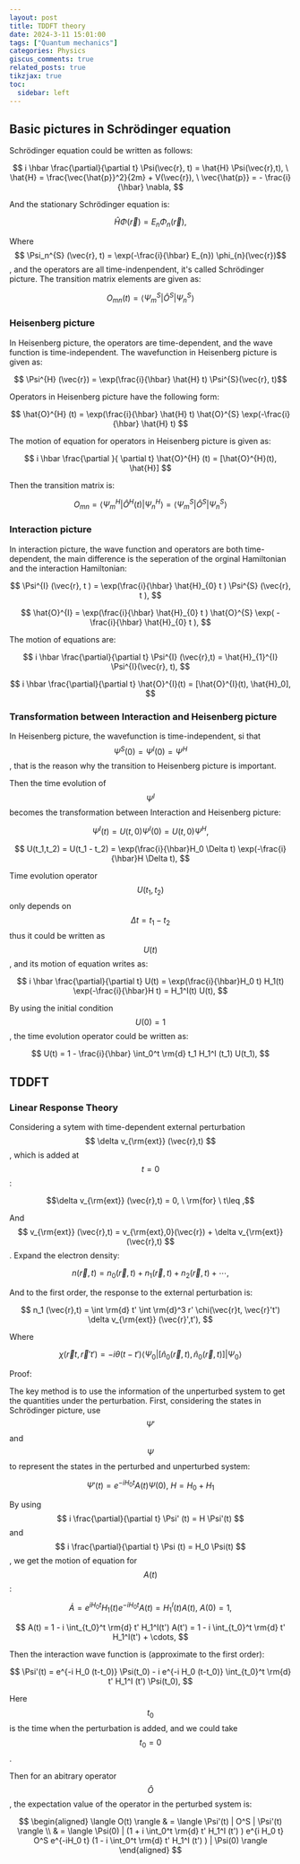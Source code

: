 ```yaml
---
layout: post
title: TDDFT theory
date: 2024-3-11 15:01:00
tags: ["Quantum mechanics"]
categories: Physics
giscus_comments: true
related_posts: true
tikzjax: true
toc:
  sidebar: left
---
```


## Basic pictures in Schrödinger equation

Schrödinger equation could be written as follows:

$$ i \hbar \frac{\partial}{\partial t} \Psi(\vec{r}, t) = \hat{H} \Psi(\vec{r},t), \ \hat{H} = \frac{\vec{\hat{p}}^2}{2m} + V(\vec{r}), \  \vec{\hat{p}} = - \frac{i}{\hbar} \nabla, $$

And the stationary Schrödinger equation is:

$$ \hat{H} \Phi(\vec{r}) = E_{n} \Phi_{n}(\vec{r}), $$

Where $$ \Psi_n^{S} (\vec{r}, t) = \exp(-\frac{i}{\hbar} E_{n}) \phi_{n}(\vec{r})$$, and the operators are all time-indenpendent, it's called Schrödinger picture. The transition matrix elements are given as:

$$ O_{mn} (t) = \langle \Psi_m^S | \hat{O}^S | \Psi_n^S \rangle $$


### Heisenberg picture

In Heisenberg picture, the operators are time-dependent, and the wave function is time-independent. The wavefunction in Heisenberg picture is given as:

$$ \Psi^{H} (\vec{r}) = \exp(\frac{i}{\hbar} \hat{H} t) \Psi^{S}(\vec{r}, t)$$

Operators in Heisenberg picture have the following form:

$$ \hat{O}^{H} (t) = \exp(\frac{i}{\hbar} \hat{H} t) \hat{O}^{S} \exp(-\frac{i}{\hbar} \hat{H} t) $$

The motion of equation for operators in Heisenberg picture is given as:

$$ i \hbar \frac{\partial }{ \partial t} \hat{O}^{H} (t) = [\hat{O}^{H}(t), \hat{H}] $$

Then the transition matrix is:

$$O_{mn} = \langle \Psi_m^H | \hat{O}^H(t) | \Psi_n^H \rangle= \langle \Psi_m^S | \hat{O}^S | \Psi_n^S \rangle$$

### Interaction picture

In interaction picture, the wave function and operators are both time-dependent, the main difference is the seperation of the orginal Hamiltonian and the interaction Hamiltonian:

$$ \Psi^{I} (\vec{r}, t ) = \exp(\frac{i}{\hbar} \hat{H}_{0} t ) \Psi^{S} (\vec{r}, t ), $$

$$ \hat{O}^{I} = \exp(\frac{i}{\hbar} \hat{H}_{0} t ) \hat{O}^{S} \exp( - \frac{i}{\hbar} \hat{H}_{0} t ), $$

The motion of equations are:

$$ i \hbar \frac{\partial}{\partial t} \Psi^{I} (\vec{r},t)  = \hat{H}_{1}^{I} \Psi^{I}(\vec{r}, t), $$

$$ i \hbar \frac{\partial}{\partial t} \hat{O}^{I}(t) = [\hat{O}^{I}(t), \hat{H}_0], $$

### Transformation between Interaction and Heisenberg picture

In Heisenberg picture, the wavefunction is time-independent, si that $$ \Psi^S(0) = \Psi^I(0) = \Psi^H $$, that is the reason why the transition to Heisenberg picture is important.

Then the time evolution of $$ \Psi^I $$ becomes the transformation between Interaction and Heisenberg picture:

$$ \Psi^I (t) = U(t,0) \Psi^I(0) = U(t,0) \Psi^H, $$

$$ U(t_1,t_2) = U(t_1 - t_2) = \exp(\frac{i}{\hbar}H_0 \Delta t) \exp(-\frac{i}{\hbar}H \Delta t), $$

Time evolution operator $$ U(t_1,t_2) $$only depends on $$ \Delta t = t_1 - t_2 $$ thus it could be written as $$U(t)$$, and its motion of equation writes as:

$$ i \hbar \frac{\partial}{\partial t} U(t) = \exp(\frac{i}{\hbar}H_0 t) H_1(t) \exp(-\frac{i}{\hbar}H t) = H_1^I(t) U(t), $$

By using the initial condition $$ U(0) = 1 $$, the time evolution operator could be written as:

$$ U(t) = 1 - \frac{i}{\hbar} \int_0^t \rm{d} t_1 H_1^I (t_1) U(t_1), $$


## TDDFT

### Linear Response Theory

Considering a sytem with time-dependent external perturbation $$ \delta v_{\rm{ext}} (\vec{r},t) $$, which is added at $$t=0$$:

$$\delta v_{\rm{ext}} (\vec{r},t) = 0, \ \rm{for} \ t\leq ,$$

And $$ v_{\rm{ext}} (\vec{r},t) = v_{\rm{ext},0}(\vec{r}) +  \delta v_{\rm{ext}} (\vec{r},t) $$. Expand the electron density:

$$ n(\vec{r},t) = n_0(\vec{r},t) + n_1(\vec{r},t) + n_2(\vec{r},t) + \cdots,$$

And to the first order, the response to the external perturbation is:

$$ n_1 (\vec{r},t) = \int \rm{d} t' \int \rm{d}^3 r' \chi(\vec{r}t, \vec{r}'t') \delta v_{\rm{ext}} (\vec{r}',t'), $$

Where

$$ \chi(\vec{r}t, \vec{r}'t') = -i \theta(t - t') \langle \Psi_0 | [\hat{n}_0(\vec{r},t) , \hat{n}_0(\vec{r},t)] | \Psi_0 \rangle $$

Proof:

The key method is to use the information of the unperturbed system to get the quantities under the perturbation. First, considering the states in Schrödinger picture, use $$\Psi'$$ and $$\Psi$$  to represent the states in the perturbed and unperturbed system:

$$ \Psi' (t) = e^{-i H_0 t}  A(t) \Psi(0), \ H = H_0 + H_1$$

By using $$ i \frac{\partial}{\partial t} \Psi' (t) = H \Psi'(t) $$ and $$ i \frac{\partial}{\partial t} \Psi (t) = H_0 \Psi(t) $$, we get the motion of equation for $$A(t)$$:

$$ \dot{A} = e^{i H_0 t} H_1(t) e^{-i H_0 t} A(t) = H_1^I (t) A(t), \ A(0) = 1, $$


$$ A(t) = 1 - i \int_{t_0}^t \rm{d} t' H_1^I(t') A(t') = 1 - i \int_{t_0}^t \rm{d} t' H_1^I(t') + \cdots,  $$

Then the interaction wave function is (approximate to the first order):

$$ \Psi'(t) = e^{-i H_0 (t-t_0)} \Psi(t_0) - i e^{-i H_0 (t-t_0)} \int_{t_0}^t \rm{d} t' H_1^I (t') \Psi(t_0), $$

Here $$t_0$$ is the time when the perturbation is added, and we could take $$t_0 = 0$$.

Then for an abitrary operator $$\hat{O}$$, the expectation value of the operator in the perturbed system is:

$$
\begin{aligned}
 \langle O(t) \rangle  & = \langle \Psi'(t) | O^S | \Psi'(t) \rangle \\ 
 & = \langle \Psi(0) | (1 + i \int_0^t \rm{d} t' H_1^I (t') ) e^{i H_0 t} O^S  e^{-iH_0 t} (1 - i \int_0^t \rm{d} t' H_1^I (t') ) | \Psi(0) \rangle
\end{aligned} 
$$



